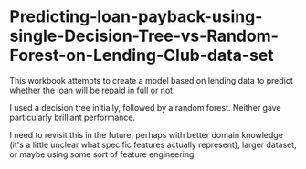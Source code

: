 # Predicting-loan-payback-using-single-Decision-Tree-vs-Random-Forest-on-Lending-Club-data-set

This workbook attempts to create a model based on lending data to predict whether the loan will be repaid in full or not.<br>

I used a decision tree initially, followed by a random forest. Neither gave particularly brilliant performance. 

I need to revisit this in the future, perhaps with better domain knowledge (it's a little unclear what specific features actually represent), larger dataset, or maybe using some sort of feature engineering.
